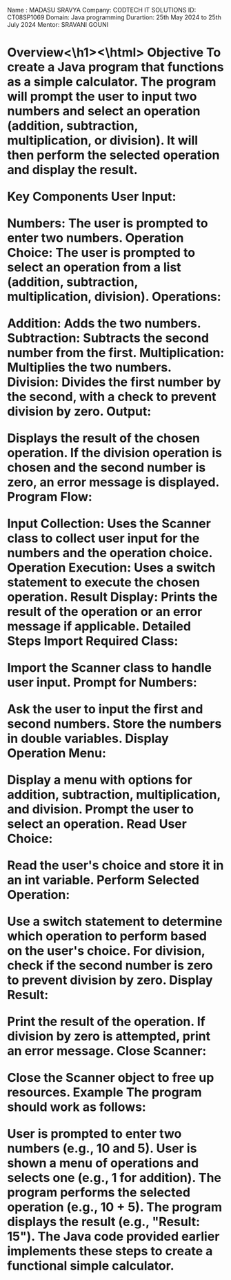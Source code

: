 Name : MADASU SRAVYA
Company: CODTECH IT SOLUTIONS
ID: CT08SP1069
Domain: Java programming
Durartion: 25th May 2024 to 25th July 2024
Mentor: SRAVANI GOUNI

<html><h1>Overview<\h1><\html>
Objective
To create a Java program that functions as a simple calculator. The program will prompt the user to input two numbers and select an operation (addition, subtraction, multiplication, or division). It will then perform the selected operation and display the result.

Key Components
User Input:

Numbers: The user is prompted to enter two numbers.
Operation Choice: The user is prompted to select an operation from a list (addition, subtraction, multiplication, division).
Operations:

Addition: Adds the two numbers.
Subtraction: Subtracts the second number from the first.
Multiplication: Multiplies the two numbers.
Division: Divides the first number by the second, with a check to prevent division by zero.
Output:

Displays the result of the chosen operation.
If the division operation is chosen and the second number is zero, an error message is displayed.
Program Flow:

Input Collection: Uses the Scanner class to collect user input for the numbers and the operation choice.
Operation Execution: Uses a switch statement to execute the chosen operation.
Result Display: Prints the result of the operation or an error message if applicable.
Detailed Steps
Import Required Class:

Import the Scanner class to handle user input.
Prompt for Numbers:

Ask the user to input the first and second numbers.
Store the numbers in double variables.
Display Operation Menu:

Display a menu with options for addition, subtraction, multiplication, and division.
Prompt the user to select an operation.
Read User Choice:

Read the user's choice and store it in an int variable.
Perform Selected Operation:

Use a switch statement to determine which operation to perform based on the user's choice.
For division, check if the second number is zero to prevent division by zero.
Display Result:

Print the result of the operation.
If division by zero is attempted, print an error message.
Close Scanner:

Close the Scanner object to free up resources.
Example
The program should work as follows:

User is prompted to enter two numbers (e.g., 10 and 5).
User is shown a menu of operations and selects one (e.g., 1 for addition).
The program performs the selected operation (e.g., 10 + 5).
The program displays the result (e.g., "Result: 15").
The Java code provided earlier implements these steps to create a functional simple calculator.

